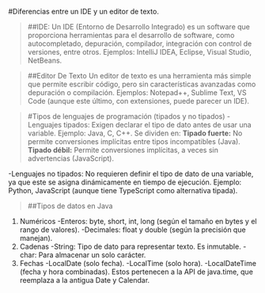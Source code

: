 #Diferencias entre un IDE y un editor de texto.

>##IDE:
Un IDE (Entorno de Desarrollo Integrado) es un software que proporciona herramientas para el desarrollo de software, como autocompletado, depuración, compilador, integración con control de versiones, entre otros. Ejemplos: IntelliJ IDEA, Eclipse, Visual Studio, NetBeans.

>##Editor De Texto
Un editor de texto es una herramienta más simple que permite escribir código, pero sin características avanzadas como depuración o compilación. Ejemplos: Notepad++, Sublime Text, VS Code (aunque este último, con extensiones, puede parecer un IDE).

>#Tipos de lenguajes de programación (tipados y no tipados)
-Lenguajes tipados: Exigen declarar el tipo de dato antes de usar una variable. Ejemplo: Java, C, C++. Se dividen en:
**Tipado fuerte:** No permite conversiones implícitas entre tipos incompatibles (Java).
**Tipado débil:** Permite conversiones implícitas, a veces sin advertencias (JavaScript).

-Lenguajes no tipados: No requieren definir el tipo de dato de una variable, ya que este se asigna dinámicamente en tiempo de ejecución. Ejemplo: Python, JavaScript (aunque tiene TypeScript como alternativa tipada).

>##Tipos de datos en Java
1. Numéricos
-Enteros: byte, short, int, long (según el tamaño en bytes y el rango de valores).
-Decimales: float y double (según la precisión que manejan).
2. Cadenas
-String: Tipo de dato para representar texto. Es inmutable.
-char: Para almacenar un solo carácter.
3. Fechas
-LocalDate (solo fecha).
-LocalTime (solo hora).
-LocalDateTime (fecha y hora combinadas).
Estos pertenecen a la API de java.time, que reemplaza a la antigua Date y Calendar.